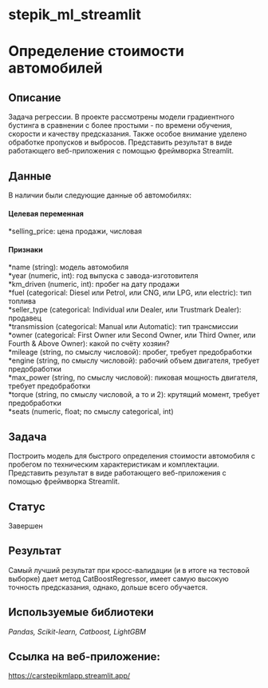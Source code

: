 # stepik_ml_streamlit

# Определение стоимости автомобилей

## Описание
Задача регрессии. В проекте рассмотрены модели градиентного бустинга в сравнении с более простыми - по времени обучения, скорости и качеству предсказания. Также особое внимание уделено обработке пропусков и выбросов. Представить результат в виде работающего веб-приложения с помощью фреймворка Streamlit.

## Данные
В наличии были следующие данные об автомобилях:
#### Целевая переменная
*selling_price: цена продажи, числовая

#### Признаки
*name (string): модель автомобиля  
*year (numeric, int): год выпуска с завода-изготовителя  
*km_driven (numeric, int): пробег на дату продажи  
*fuel (categorical: Diesel или Petrol, или CNG, или LPG, или electric): тип топлива  
*seller_type (categorical: Individual или Dealer, или Trustmark Dealer): продавец  
*transmission (categorical: Manual или Automatic): тип трансмиссии  
*owner (categorical: First Owner или Second Owner, или Third Owner, или Fourth & Above Owner): какой по счёту хозяин?  
*mileage (string, по смыслу числовой): пробег, требует предобработки  
*engine (string, по смыслу числовой): рабочий объем двигателя, требует предобработки  
*max_power (string, по смыслу числовой): пиковая мощность двигателя, требует предобработки  
*torque (string, по смыслу числовой, а то и 2): крутящий момент, требует предобработки  
*seats (numeric, float; по смыслу categorical, int)  
 
## Задача
Построить модель для быстрого определения стоимости автомобиля с пробегом по техническим характеристикам и комплектации. Представить результат в виде работающего веб-приложения с помощью фреймворка Streamlit.

## Статус
Завершен

## Результат
Самый лучший результат при кросс-валидации (и в итоге на тестовой выборке) дает метод CatBoostRegressor, имеет самую высокую точность предсказания, однако, дольше всего обучается.

## Используемые библиотеки
*Pandas, Scikit-learn, Catboost, LightGBM*

## Ссылка на веб-приложение:
https://carstepikmlapp.streamlit.app/
